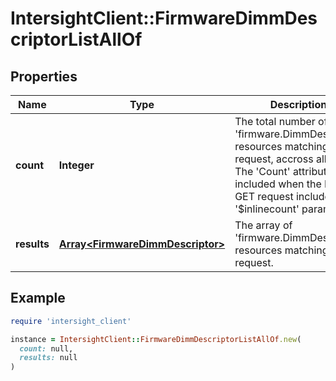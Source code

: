 # IntersightClient::FirmwareDimmDescriptorListAllOf

## Properties

| Name | Type | Description | Notes |
| ---- | ---- | ----------- | ----- |
| **count** | **Integer** | The total number of &#39;firmware.DimmDescriptor&#39; resources matching the request, accross all pages. The &#39;Count&#39; attribute is included when the HTTP GET request includes the &#39;$inlinecount&#39; parameter. | [optional] |
| **results** | [**Array&lt;FirmwareDimmDescriptor&gt;**](FirmwareDimmDescriptor.md) | The array of &#39;firmware.DimmDescriptor&#39; resources matching the request. | [optional] |

## Example

```ruby
require 'intersight_client'

instance = IntersightClient::FirmwareDimmDescriptorListAllOf.new(
  count: null,
  results: null
)
```

